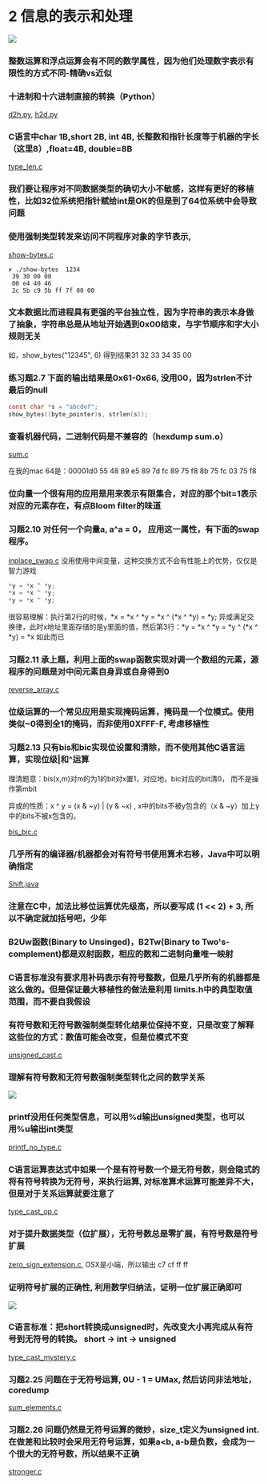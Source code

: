 # 2 信息的表示和处理

![](bits.jpg)

### 整数运算和浮点运算会有不同的数学属性，因为他们处理数字表示有限性的方式不同-精确vs近似

### 十进制和十六进制直接的转换（Python）

[d2h.py](d2h.py), [h2d.py](h2d.py)

### C语言中char 1B,short 2B, int 4B, 长整数和指针长度等于机器的字长（这里8）,float=4B, double=8B
[type_len.c](type_len.c)

### 我们要让程序对不同数据类型的确切大小不敏感，这样有更好的移植性，比如32位系统把指针赋给int是OK的但是到了64位系统中会导致问题

### 使用强制类型转发来访问不同程序对象的字节表示,
[show-bytes.c](show-bytes.c)

```shell
✗ ./show-bytes  1234
 39 30 00 00
 00 e4 40 46
 2c 5b c9 5b ff 7f 00 00
````

### 文本数据比而进程具有更强的平台独立性，因为字符串的表示本身做了抽象，字符串总是从地址开始遇到0x00结束，与字节顺序和字大小规则无关

如，show_bytes("12345", 6) 得到结果31 32 33 34 35 00

### 练习题2.7 下面的输出结果是0x61-0x66, 没用00，因为strlen不计最后的null
```c
const char *s = "abcdef";
show_bytes((byte_pointer)s, strlen(s));
```

### 查看机器代码，二进制代码是不兼容的（hexdump sum.o）
[sum.c](sum.c)

在我的mac 64是：00001d0 55 48 89 e5 89 7d fc 89 75 f8 8b 75 fc 03 75 f8

### 位向量一个很有用的应用是用来表示有限集合，对应的那个bit=1表示对应的元素存在，有点Bloom filter的味道

### 习题2.10 对任何一个向量a, a^a = 0， 应用这一属性，有下面的swap程序。
[inplace_swap.c](inplace_swap.c) 没用使用中间变量，这种交换方式不会有性能上的优势，仅仅是智力游戏

```c
*y = *x ^ *y;
*x = *x ^ *y;
*y = *x ^ *y;
```

很容易理解：执行第2行的时候，*x = *x ^ *y = *x ^ (*x ^ *y) = *y; 异或满足交换律，此时x地址里面存储的是y里面的值，然后第3行：*y = *x ^ *y = *y ^ (*x ^ *y) = *x  如此而已

### 习题2.11 承上题，利用上面的swap函数实现对调一个数组的元素，源程序的问题是对中间元素自身异或自身得到0
[reverse_array.c](reverse_array.c)

### 位级运算的一个常见应用是实现掩码运算，掩码是一个位模式。使用类似~0得到全1的掩码，而非使用0XFFF-F, 考虑移植性

### 习题2.13 只有bis和bic实现位设置和清除，而不使用其他C语言运算，实现位级|和^运算

理清题意：bis(x,m)对m的为1的bit对x置1，对应地，bic对应的bit清0， 而不是操作第mbit

异或的性质：x ^ y = (x & ~y) | (y & ~x) , x中的bits不被y包含的（x & ~y）加上y中的bits不被x包含的。

[bis_bic.c](bis_bic.c)

### 几乎所有的编译器/机器都会对有符号书使用算术右移，Java中可以明确指定

[Shift.java](Shift.java)

### 注意在C中，加法比移位运算优先级高，所以要写成 (1 << 2) + 3, 所以不确定就加括号吧，少年

### B2Uw函数(Binary to Unsinged)，B2Tw(Binary to Two's-complement)都是双射函数，相应的数和二进制向量唯一映射

### C语言标准没有要求用补码表示有符号整数，但是几乎所有的机器都是这么做的。但是保证最大移植性的做法是利用 limits.h中的典型取值范围，而不要自我假设

### 有符号数和无符号数强制类型转化结果位保持不变，只是改变了解释这些位的方式：数值可能会改变，但是位模式不变
[unsigned_cast.c](unsigned_cast.c)

### 理解有符号数和无符号数强制类型转化之间的数学关系
![](t2u.jpg)

### printf没用任何类型信息，可以用%d输出unsigned类型，也可以用%u输出int类型
[printf_no_type.c](printf_no_type.c)

### C语言运算表达式中如果一个是有符号数一个是无符号数，则会隐式的将有符号转换为无符号，来执行运算, 对标准算术运算可能差异不大，但是对于关系运算就要注意了
[type_cast_op.c](type_cast_op.c)

### 对于提升数据类型（位扩展），无符号数总是零扩展，有符号数是符号扩展
[zero_sign_extension.c](zero_sign_extension.c),  OSX是小端，所以输出 c7 cf ff ff

### 证明符号扩展的正确性, 利用数学归纳法，证明一位扩展正确即可
![](sign_extension_prove.jpg)

### C语言标准：把short转换成unsigned时，先改变大小再完成从有符号到无符号的转换。 short -> int -> unsigned
[type_cast_mystery.c](type_cast_mystery.c)

### 习题2.25 问题在于无符号运算, 0U - 1 = UMax, 然后访问非法地址，coredump
[sum_elements.c](sum_elements.c)

### 习题2.26 问题仍然是无符号运算的微妙，size_t定义为unsigned int. 在做差和比较时会采用无符号运算，如果a<b, a-b是负数，会成为一个很大的无符号数，所以结果不正确
[stronger.c](stronger.c)

### 

























